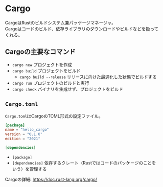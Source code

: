 # Cargo

CargoはRustのビルドシステム兼パッケージマネージャ。  
Cargoはコードのビルド、依存ライブラリのダウンロードやビルドなどを扱ってくれる。

## Cargoの主要なコマンド

- `cargo new` プロジェクトを作成
- `cargo build` プロジェクトをビルド
  - `cargo build --release` リリースに向けた最適化した状態でビルドする
- `cargo run` プロジェクトのビルドと実行
- `cargo check` バイナリを生成せず、プロジェクトをビルド

## `Cargo.toml`

`Cargo.toml`はCargoのTOML形式の設定ファイル。

```toml
[package]
name = "hello_cargo"
version = "0.1.0"
edition = "2021"

[dependencies]
```

- `[package]` 
- `[dependencies]` 依存するクレート（Rustではコードのパッケージのことをいう）を管理する

Cargoの詳細: https://doc.rust-lang.org/cargo/
